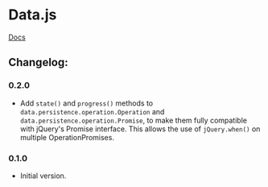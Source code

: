 Data.js
=======

[Docs](http://gregjacobs.github.com/Data.js/docs/)



## Changelog:

### 0.2.0

* Add `state()` and `progress()` methods to `data.persistence.operation.Operation` and `data.persistence.operation.Promise`, to make them fully
  compatible with jQuery's Promise interface. This allows the use of `jQuery.when()` on multiple OperationPromises.

### 0.1.0

* Initial version.
